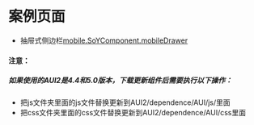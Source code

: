 # 案例页面
 - 抽屉式侧边栏[mobile.SoYComponent.mobileDrawer](https://mobile.awebide.com/#/https://www.awebide.com/AWEB_WebChat/#/mDrawerCase/Demo/MobileLayout/mDrawerCase?title=MobileDrawer%20%E6%8A%BD%E5%B1%89%E5%BC%8F%E4%BE%A7%E8%BE%B9%E6%A0%8F)

 
#### 注意：
##### 如果使用的AUI2是4.4和5.0版本，下载更新组件后需要执行以下操作：
- 把js文件夹里面的js文件替换更新到AUI2/dependence/AUI/js/里面
- 把css文件夹里面的css文件替换更新到AUI2/dependence/AUI/css里面